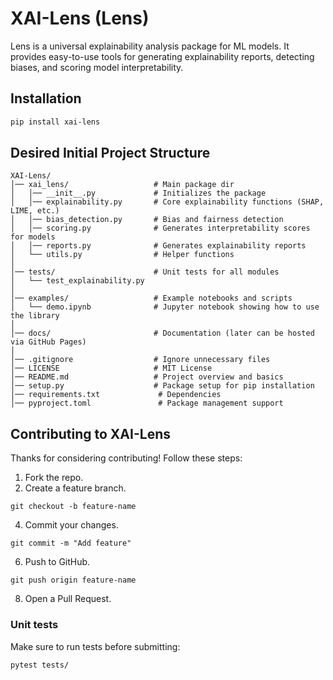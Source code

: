 # XAI-Lens (Lens)

Lens is a universal explainability analysis package for ML models. It provides easy-to-use tools for generating explainability reports, detecting biases, and scoring model interpretability.

## Installation
```bash
pip install xai-lens
```
## Desired Initial Project Structure
```
XAI-Lens/
│── xai_lens/                   # Main package dir
│   │── __init__.py             # Initializes the package
│   │── explainability.py       # Core explainability functions (SHAP, LIME, etc.)
│   │── bias_detection.py       # Bias and fairness detection
│   │── scoring.py              # Generates interpretability scores for models
│   │── reports.py              # Generates explainability reports
│   └── utils.py                # Helper functions
│
│── tests/                      # Unit tests for all modules
│   └── test_explainability.py
│
│── examples/                   # Example notebooks and scripts
│   └── demo.ipynb              # Jupyter notebook showing how to use the library
│
│── docs/                       # Documentation (later can be hosted via GitHub Pages)
│
│── .gitignore                  # Ignore unnecessary files
│── LICENSE                     # MIT License
│── README.md                   # Project overview and basics
│── setup.py                    # Package setup for pip installation
│── requirements.txt             # Dependencies
│── pyproject.toml               # Package management support

```

## Contributing to XAI-Lens

Thanks for considering contributing! Follow these steps:

1. Fork the repo.
2. Create a feature branch.
```
git checkout -b feature-name
```
4. Commit your changes.
```
git commit -m "Add feature"
```
6. Push to GitHub.
```
git push origin feature-name
```
8. Open a Pull Request.

### Unit tests
Make sure to run tests before submitting:
```bash
pytest tests/
```
